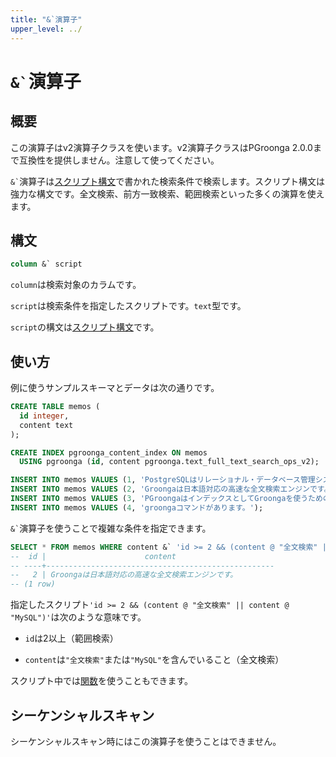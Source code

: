 ```yaml
---
title: "&`演算子"
upper_level: ../
---
```


# `` &` ``演算子

## 概要

この演算子はv2演算子クラスを使います。v2演算子クラスはPGroonga 2.0.0まで互換性を提供しません。注意して使ってください。

`` &` ``演算子は[スクリプト構文](http://groonga.org/ja/docs/reference/grn_expr/script_syntax.html)で書かれた検索条件で検索します。スクリプト構文は強力な構文です。全文検索、前方一致検索、範囲検索といった多くの演算を使えます。

## 構文

```sql
column &` script
```

`column`は検索対象のカラムです。

`script`は検索条件を指定したスクリプトです。`text`型です。

`script`の構文は[スクリプト構文](http://groonga.org/ja/docs/reference/grn_expr/script_syntax.html)です。

## 使い方

例に使うサンプルスキーマとデータは次の通りです。

```sql
CREATE TABLE memos (
  id integer,
  content text
);

CREATE INDEX pgroonga_content_index ON memos
  USING pgroonga (id, content pgroonga.text_full_text_search_ops_v2);
```

```sql
INSERT INTO memos VALUES (1, 'PostgreSQLはリレーショナル・データベース管理システムです。');
INSERT INTO memos VALUES (2, 'Groongaは日本語対応の高速な全文検索エンジンです。');
INSERT INTO memos VALUES (3, 'PGroongaはインデックスとしてGroongaを使うためのPostgreSQLの拡張機能です。');
INSERT INTO memos VALUES (4, 'groongaコマンドがあります。');
```

`` &` ``演算子を使うことで複雑な条件を指定できます。

```sql
SELECT * FROM memos WHERE content &` 'id >= 2 && (content @ "全文検索" || content @ "MySQL")';
--  id |                      content
-- ----+---------------------------------------------------
--   2 | Groongaは日本語対応の高速な全文検索エンジンです。
-- (1 row)
```

指定したスクリプト`'id >= 2 && (content @ "全文検索" || content @ "MySQL")'`は次のような意味です。

  * `id`は2以上（範囲検索）

  * `content`は`"全文検索"`または`"MySQL"`を含んでいること（全文検索）

スクリプト中では[関数](http://groonga.org/ja/docs/reference/function.html)を使うこともできます。

## シーケンシャルスキャン

シーケンシャルスキャン時にはこの演算子を使うことはできません。
